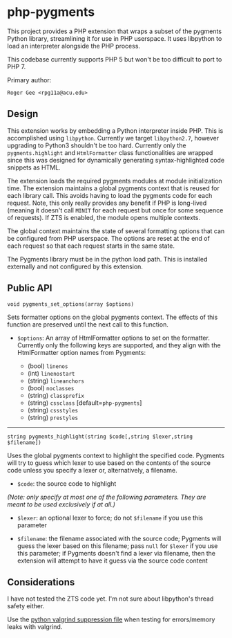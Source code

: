 php-pygments
============

This project provides a PHP extension that wraps a subset of the pygments Python
library, streamlining it for use in PHP userspace. It uses libpython to load an
interpreter alongside the PHP process.

This codebase currently supports PHP 5 but won't be too difficult to port to PHP 7.

Primary author:

    Roger Gee <rpg11a@acu.edu>

Design
------

This extension works by embedding a Python interpreter inside PHP. This is
accomplished using `libpython`. Currently we target `libpython2.7`, however
upgrading to Python3 shouldn't be too hard. Currently only the
`pygments.highlight` and `HtmlFormatter` class functionalities are wrapped since
this was designed for dynamically generating syntax-highlighted code snippets as
HTML.

The extension loads the required pygments modules at module initialization
time. The extension maintains a global pygments context that is reused for each
library call. This avoids having to load the pygments code for each
request. Note, this only really provides any benefit if PHP is long-lived
(meaning it doesn't call `MINIT` for each request but once for some sequence of
requests). If ZTS is enabled, the module opens multiple contexts.

The global context maintains the state of several formatting options that can be
configured from PHP userspace. The options are reset at the end of each request
so that each request starts in the same state.

The Pygments library must be in the python load path. This is installed
externally and not configured by this extension.

Public API
----------

`void pygments_set_options(array $options)`

Sets formatter options on the global pygments context. The effects of this
function are preserved until the next call to this function.

* `$options`: An array of HtmlFormatter options to set on the
  formatter. Currently only the following keys are supported, and they align
  with the HtmlFormatter option names from Pygments:

    - (bool) `linenos`
    - (int) `linenostart`
    - (string) `lineanchors`
    - (bool) `noclasses`
    - (string) `classprefix`
    - (string) `cssclass`     [default=`php-pygments`]
    - (string) `cssstyles`
    - (string) `prestyles`

***

`string pygments_highlight(string $code[,string $lexer,string $filename])`

Uses the global pygments context to highlight the specified code. Pygments will
try to guess which lexer to use based on the contents of the source code unless
you specify a lexer or, alternatively, a filename.

* `$code`: the source code to highlight

_(Note: only specify at most one of the following parameters. They are meant to
be used exclusively if at all.)_

* `$lexer`: an optional lexer to force; do not `$filename` if you use this
  parameter

* `$filename`: the filename associated with the source code; Pygments will guess
  the lexer based on this filename; pass `null` for `$lexer` if you use this
  parameter; if Pygments doesn't find a lexer via filename, then the extension
  will attempt to have it guess via the source code content

Considerations
--------------

I have not tested the ZTS code yet. I'm not sure about libpython's thread safety
either.

Use the [python valgrind suppression file](https://svn.python.org/projects/python/trunk/Misc/valgrind-python.supp) when testing for errors/memory leaks with valgrind.
